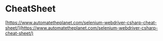# CheatSheet

[https://www.automatetheplanet.com/selenium-webdriver-csharp-cheat-sheet/](https://www.automatetheplanet.com/selenium-webdriver-csharp-cheat-sheet/)